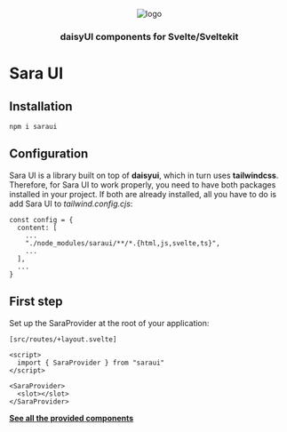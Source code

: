 <div align="center">

![logo](https://cdn.icon-icons.com/icons2/1465/PNG/128/199princess2_100395.png)

### daisyUI components for Svelte/Sveltekit

</div>


# Sara UI

## Installation

```
npm i saraui
```

## Configuration

Sara UI is a library built on top of **daisyui**, which in turn uses **tailwindcss**. Therefore, for Sara UI to work properly, you need to have both packages installed in your project. If both are already installed, all you have to do is add Sara UI to _tailwind.config.cjs_:

```
const config = {
  content: [
    ...
    "./node_modules/saraui/**/*.{html,js,svelte,ts}",
    ...
  ],
  ...
}
```

## First step

Set up the SaraProvider at the root of your application:

```
[src/routes/+layout.svelte]

<script>
  import { SaraProvider } from "saraui"
</script>

<SaraProvider>
  <slot></slot>
</SaraProvider>
```

[**See all the provided components**](https://saraui.com/components)